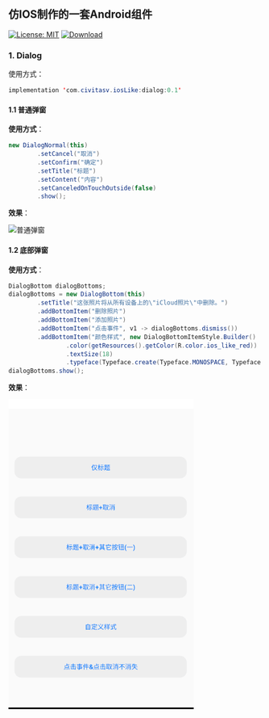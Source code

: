 ## 仿IOS制作的一套Android组件

[![License: MIT](https://img.shields.io/badge/License-MIT-yellow.svg)](https://opensource.org/licenses/MIT)  [![Download](https://api.bintray.com/packages/civitasv/iosLike/dialog/images/download.svg)](https://bintray.com/civitasv/iosLike/dialog/_latestVersion)

### 1. Dialog

使用方式：
```java
implementation 'com.civitasv.iosLike:dialog:0.1'
```
#### 1.1 普通弹窗

**使用方式**：

```java
new DialogNormal(this)
        .setCancel("取消")
        .setConfirm("确定")
        .setTitle("标题")
        .setContent("内容")
        .setCanceledOnTouchOutside(false)
        .show();
````

**效果**：

![普通弹窗](image/dialog_normal.gif)


#### 1.2 底部弹窗

**使用方式**：

```java
DialogBottom dialogBottoms;
dialogBottoms = new DialogBottom(this)
        .setTitle("这张照片将从所有设备上的\"iCloud照片\"中删除。")
        .addBottomItem("删除照片")
        .addBottomItem("添加照片")
        .addBottomItem("点击事件", v1 -> dialogBottoms.dismiss())
        .addBottomItem("颜色样式", new DialogBottomItemStyle.Builder()
                .color(getResources().getColor(R.color.ios_like_red))
                .textSize(18)
                .typeface(Typeface.create(Typeface.MONOSPACE, Typeface.BOLD_ITALIC)).build());
dialogBottoms.show();
```

**效果**：

![底部弹窗](image/dialog_bottom.gif)



